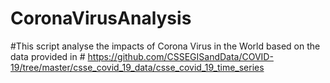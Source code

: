 # CoronaVirusAnalysis
#This script analyse the impacts of Corona Virus in the World based on the data provided in  # https://github.com/CSSEGISandData/COVID-19/tree/master/csse_covid_19_data/csse_covid_19_time_series
